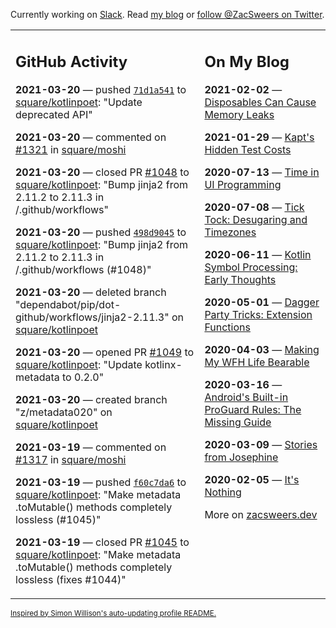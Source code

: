 Currently working on [Slack](https://slack.com/). Read [my blog](https://zacsweers.dev/) or [follow @ZacSweers on Twitter](https://twitter.com/ZacSweers).

<table><tr><td valign="top" width="60%">

## GitHub Activity
<!-- githubActivity starts -->
**2021-03-20** — pushed [`71d1a541`](https://github.com/square/kotlinpoet/commit/71d1a5411378852a7a99394fe78f5c79d3bd6e34) to [square/kotlinpoet](https://api.github.com/repos/square/kotlinpoet): "Update deprecated API"

**2021-03-20** — commented on [#1321](https://github.com/square/moshi/issues/1321#issuecomment-803456871) in [square/moshi](https://api.github.com/repos/square/moshi)

**2021-03-20** — closed PR [#1048](https://api.github.com/repos/square/kotlinpoet/pulls/1048) to [square/kotlinpoet](https://api.github.com/repos/square/kotlinpoet): "Bump jinja2 from 2.11.2 to 2.11.3 in /.github/workflows"

**2021-03-20** — pushed [`498d9045`](https://github.com/square/kotlinpoet/commit/498d90458ffbe4057bb4928008801102cd220075) to [square/kotlinpoet](https://api.github.com/repos/square/kotlinpoet): "Bump jinja2 from 2.11.2 to 2.11.3 in /.github/workflows (#1048)"

**2021-03-20** — deleted branch "dependabot/pip/dot-github/workflows/jinja2-2.11.3" on [square/kotlinpoet](https://api.github.com/repos/square/kotlinpoet)

**2021-03-20** — opened PR [#1049](https://api.github.com/repos/square/kotlinpoet/pulls/1049) to [square/kotlinpoet](https://api.github.com/repos/square/kotlinpoet): "Update kotlinx-metadata to 0.2.0"

**2021-03-20** — created branch "z/metadata020" on [square/kotlinpoet](https://api.github.com/repos/square/kotlinpoet)

**2021-03-19** — commented on [#1317](https://github.com/square/moshi/issues/1317#issuecomment-802918961) in [square/moshi](https://api.github.com/repos/square/moshi)

**2021-03-19** — pushed [`f60c7da6`](https://github.com/square/kotlinpoet/commit/f60c7da64a21c6dfad24ff87df7a84e0a44bedaa) to [square/kotlinpoet](https://api.github.com/repos/square/kotlinpoet): "Make metadata .toMutable() methods completely lossless (#1045)"

**2021-03-19** — closed PR [#1045](https://api.github.com/repos/square/kotlinpoet/pulls/1045) to [square/kotlinpoet](https://api.github.com/repos/square/kotlinpoet): "Make metadata .toMutable() methods completely lossless (fixes #1044)"
<!-- githubActivity ends -->
</td><td valign="top" width="40%">

## On My Blog
<!-- blog starts -->
**2021-02-02** — [Disposables Can Cause Memory Leaks](https://www.zacsweers.dev/disposables-can-cause-memory-leaks/)

**2021-01-29** — [Kapt's Hidden Test Costs](https://www.zacsweers.dev/kapts-hidden-test-costs/)

**2020-07-13** — [Time in UI Programming](https://www.zacsweers.dev/time-in-ui/)

**2020-07-08** — [Tick Tock: Desugaring and Timezones](https://www.zacsweers.dev/ticktock-desugaring-timezones/)

**2020-06-11** — [Kotlin Symbol Processing: Early Thoughts](https://www.zacsweers.dev/kotlin-symbol-processor-early-thoughts/)

**2020-05-01** — [Dagger Party Tricks: Extension Functions](https://www.zacsweers.dev/dagger-party-tricks-extension-functions/)

**2020-04-03** — [Making My WFH Life Bearable](https://www.zacsweers.dev/making-wfh-life-bearable/)

**2020-03-16** — [Android's Built-in ProGuard Rules: The Missing Guide](https://www.zacsweers.dev/android-proguard-rules/)

**2020-03-09** — [Stories from Josephine](https://www.zacsweers.dev/stories-from-josephine/)

**2020-02-05** — [It's Nothing](https://www.zacsweers.dev/its-nothing/)
<!-- blog ends -->
More on [zacsweers.dev](https://zacsweers.dev/)
</td></tr></table>

<sub><a href="https://simonwillison.net/2020/Jul/10/self-updating-profile-readme/">Inspired by Simon Willison's auto-updating profile README.</a></sub>